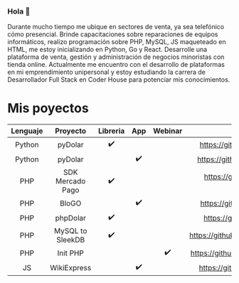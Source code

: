 ### Hola 👋

Durante mucho tiempo me ubique en sectores de venta, ya sea telefónico cómo presencial. Brinde capacitaciones sobre reparaciones de equipos informáticos, realizo programación sobre PHP, MySQL, JS maqueteado en HTML, me estoy inicializando en Python, Go y React. Desarrolle una plataforma de venta, gestión y administración de negocios minoristas con tienda online. Actualmente me encuentro con el desarrollo de plataformas en mi emprendimiento unipersonal y estoy estudiando la carrera de Desarrollador Full Stack en Coder House para potenciar mis conocimientos.

# Mis poyectos

| Lenguaje | Proyecto | Libreria | App | Webinar | URL |
|:-------------------------:|:-------------------------:|:-------------------------:|:-------------------------:|:-------------------------:|:-------------------------:|
| Python | pyDolar | :heavy_check_mark: | | |https://github.com/gusgeek/pyDolar-lib |
| Python | pyDolar |  | :heavy_check_mark: | |https://github.com/gusgeek/pyDolar-app |
| PHP | SDK Mercado Pago | :heavy_check_mark: | | |https://github.com/gusgeek/SAPIDK-MercadoPago-PHP |
| PHP | BloGO |  | :heavy_check_mark: | |https://github.com/gusgeek/bloGo-app |
| PHP | phpDolar | :heavy_check_mark: |  | |https://github.com/gusgeek/phpDolar |
| PHP | MySQL to SleekDB | :heavy_check_mark: |  || https://github.com/gusgeek/MySQLtoSleekDB |
| PHP | Init PHP | | | :heavy_check_mark: | https://github.com/gusgeek/Webinar-PHPInit |
| JS | WikiExpress |  |  :heavy_check_mark: || https://github.com/gusgeek/wikiExpress |
